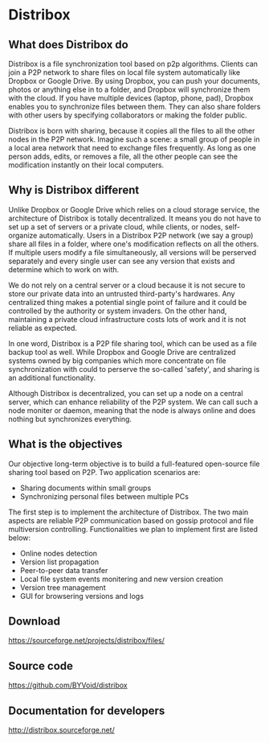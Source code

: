 # Distribox

## What does Distribox do

Distribox is a file synchronization tool based on p2p algorithms. Clients can join a P2P network to share files on local file system automatically like Dropbox or Google Drive. By using Dropbox, you can push your documents, photos or anything else in to a folder, and Dropbox will synchronize them with the cloud. If you have multiple devices (laptop, phone, pad), Dropbox enables you to synchronize files between them. They can also share folders with other users by specifying collaborators or making the folder public.

Distribox is born with sharing, because it copies all the files to all the other nodes in the P2P network. Imagine such a scene: a small group of people in a local area network that need to exchange files frequently. As long as one person adds, edits, or removes a file, all the other people can see the modification instantly on their local computers.

## Why is Distribox different

Unlike Dropbox or Google Drive which relies on a cloud storage service, the architecture of Distribox is totally decentralized. It means you do not have to set up a set of servers or a private cloud, while clients, or nodes, self-organize automatically. Users in a Distribox P2P network (we say a group) share all files in a folder, where one's modification reflects on all the others. If multiple users modify a file simultaneously, all versions will be perserved separately and every single user can see any version that exists and determine which to work on with.

We do not rely on a central server or a cloud because it is not secure to store our private data into an untrusted third-party's hardwares. Any centralized thing makes a potential single point of failure and it could be controlled by the authority or system invaders. On the other hand, maintaining a private cloud infrastructure costs lots of work and it is not reliable as expected.

In one word, Distribox is a P2P file sharing tool, which can be used as a file backup tool as well. While Dropbox and Google Drive are centralized systems owned by big companies which more concentrate on file synchronization with could to perserve the so-called 'safety', and sharing is an additional functionality.

Although Distribox is decentralized, you can set up a node on a central server, which can enhance reliability of the P2P system. We can call such a node moniter or daemon, meaning that the node is always online and does nothing but synchronizes everything.

## What is the objectives

Our objective long-term objective is to build a full-featured open-source file sharing tool based on P2P. Two application scenarios are:

* Sharing documents within small groups
* Synchronizing personal files between multiple PCs

The first step is to implement the architecture of Distribox. The two main aspects are reliable P2P communication based on gossip protocol and file multiversion controlling. Functionalities we plan to implement first are listed below:

* Online nodes detection
* Version list propagation
* Peer-to-peer data transfer
* Local file system events monitering and new version creation
* Version tree management
* GUI for browsering versions and logs

## Download

https://sourceforge.net/projects/distribox/files/

## Source code

https://github.com/BYVoid/distribox

## Documentation for developers

http://distribox.sourceforge.net/
